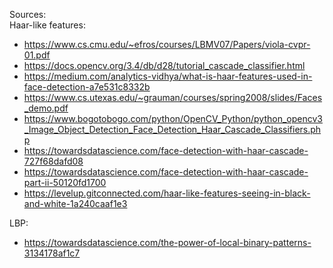 Sources: <br>
Haar-like features:
- https://www.cs.cmu.edu/~efros/courses/LBMV07/Papers/viola-cvpr-01.pdf
- https://docs.opencv.org/3.4/db/d28/tutorial_cascade_classifier.html
- https://medium.com/analytics-vidhya/what-is-haar-features-used-in-face-detection-a7e531c8332b
- https://www.cs.utexas.edu/~grauman/courses/spring2008/slides/Faces_demo.pdf
- https://www.bogotobogo.com/python/OpenCV_Python/python_opencv3_Image_Object_Detection_Face_Detection_Haar_Cascade_Classifiers.php
- https://towardsdatascience.com/face-detection-with-haar-cascade-727f68dafd08
- https://towardsdatascience.com/face-detection-with-haar-cascade-part-ii-50120fd1700
- https://levelup.gitconnected.com/haar-like-features-seeing-in-black-and-white-1a240caaf1e3

LBP:
- https://towardsdatascience.com/the-power-of-local-binary-patterns-3134178af1c7